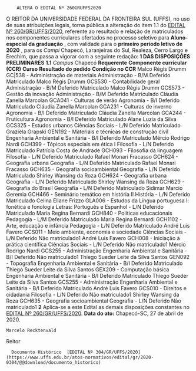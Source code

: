         ALTERA O EDITAL Nº 260GRUFFS2020  

 O REITOR DA UNIVERSIDADE FEDERAL DA FRONTEIRA SUL (UFFS), no uso de suas atribuições legais, torna pública a alteração do item 1.1 do [EDITAL Nº 260/GR/UFFS/2020](https://www.uffs.edu.br/atos-normativos/edital/gr/2020-0260), referente ao resultado e relação de matriculados nos componentes curriculares ofertados no processo seletivo para **Aluno-especial da graduação** , com validade para o **primeiro período letivo de 2020** , para os *Campi*  Chapecó, Laranjeiras do Sul, Realeza, Cerro Largo e Erechim, que passa a vigorar com a seguinte redação:  **1 DAS DISPOSIÇÕES PRELIMINARES** **1.1**  *Campus*  Chapecó     **Requerente**   **Componente curricular (CCR)**   **Curso**   **Resultado do pedido**   **Condição no CCR**     Malco Régis Drumm   GC|538 - Administração de materiais   Administração - B/M   Deferido   Matriculado     Malco Régis Drumm   GCS530 - Contabilidade geral   Administração - B/M   Deferido   Matriculado     Malco Régis Drumm   GCS573 - Gestão da inovação   Administração - B/M   Deferido   Matriculado     Cláudia Zanella Marcolan   GCA041 - Culturas de verão   Agronomia - B/I   Deferido   Matriculado     Cláudia Zanella Marcolan   GCA231 - Culturas de inverno   Agronomia - B/I   Deferido   Matriculado     Cláudia Zanella Marcolan   GCA244 - Fruticultura   Agronomia - B/I   Deferido   Matriculado     Alane Luzia da Silva   GCS325 - Estudos urbanos   Ciências Sociais - L/N   Deferido   Matriculado     Graziela Grapski   GEN192 - Materiais e técnicas de construção civil   Engenharia Ambiental e Sanitária - B/I   Deferido   Matriculado     Mércio Rodrigo Nardi   GCH399 - Tópicos especiais em ética I   Filosofia - L/N   Deferido   Matriculado     Patrícia Costa de Andrade   GCH093 - Filosofia da linguagem   Filosofia - L/N   Deferido   Matriculado     Rafael Monari Fracasso   GCH624 - Geografia urbana   Geografia - L/N   Deferido   Matriculado     Rafael Monari Fracasso   GCH635 - Geografia socioambiental   Geografia - L/N   Deferido   Matriculado     Shirley Wansing da Roza   GCH624 - Geografia urbana   Geografia - L/N   Deferido   Matriculado     Shirley Wansing da Roza   GCH629 - Geografia do Brasil   Geografia - L/N   Deferido   Matriculado     Sidimar Marcio Geremia   GCH466 - Seminário temático em história II   História - L/N   Deferido   Matriculado     Celina Eliane Frizzo   GLA006 - Estudos da Língua portuguesa I: fonética e fonologia   Letras: Português e Espanhol - L/N   Deferido   Matriculado     Maria Regina Bernardi   GCH840 - Políticas educacionais   Pedagogia - L/M   Deferido   Matriculado     Maria Regina Bernardi   GCH1102 - Arte, educação e infância   Pedagogia - L/N   Deferido   Matriculado     André Luis Favero   GCS011 - Meio ambiente, economia e sociedade   Ciências Sociais - L/N   Deferido   Não matriculado1     André Luis Favero   GCH008 - Iniciação à prática científica   Ciências Sociais - L/N   Deferido   Não matriculado1     Mércio Rodrigo Nardi   GCS255 - Administração   Engenharia Ambiental e Sanitária - B/I   Deferido   Não matriculado1     Thiego Sueder Leite da Silva Santos   GEN092 - Topografia   Engenharia Ambiental e Sanitária - B/I   Deferido   Matriculado     Thiego Sueder Leite da Silva Santos   GEX209 - Computação básica   Engenharia Ambiental e Sanitária - B/I   Deferido   Matriculado     Thiego Sueder Leite da Silva Santos   GCS255 - Administração   Engenharia Ambiental e Sanitária - B/I   Deferido   Matriculado     André Luis Favero   GCS010 - Direitos e cidadania   Filosofia - L/N   Deferido   Não matriculado1     Shirley Wansing da Roza   GCH635 - Geografia socioambiental   Geografia - L/N   Deferido   Não matriculado1       **2**  Aplica-se a este Edital as demais disposições constantes no [EDITAL Nº 260/GR/UFFS/2020](https://www.uffs.edu.br/atos-normativos/edital/gr/2020-0260).        **Data do ato:** Chapecó-SC, 27 de abril de 2020.   
 

    Marcelo Recktenvald   
 Reitor 

      Documento Histórico  [EDITAL Nº 304/GR/UFFS/2020](https://www.uffs.edu.br/atos-normativos/edital/gr/2020-0304/@@download/documento_historico)     
      